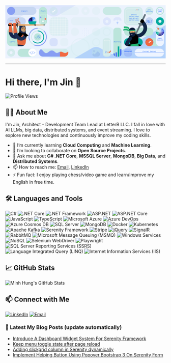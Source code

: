<center><a href="https://minhhungit.github.io"><img src="https://raw.githubusercontent.com/minhhungit/minhhungit/master/assets/banner-img-03.png"/></a></center>

---

# Hi there, I'm Jin 👋

![Profile Views](https://komarev.com/ghpvc/?username=minhhungit&color=blue)

## 👨‍💻 About Me

I'm Jin, Architect - Development Team Lead at LetterB LLC. I fall in love with AI LLMs, big data, distributed systems, and event streaming. I love to explore new technologies and continuously improve my coding skills.

- 🌱 I’m currently learning **Cloud Computing** and **Machine Learning**.
- 👯 I’m looking to collaborate on **Open Source Projects**.
- 💬 Ask me about **C# .NET Core**, **MSSQL Server**, **MongoDB**, **Big Data**, and **Distributed Systems**.
- 📫 How to reach me: [Email](mailto:it.minhhung@gmail.com), [LinkedIn](https://www.linkedin.com/in/minhhungit/)
- ⚡ Fun fact: I enjoy playing chess/video game and learn/improve my English in free time.

## 🛠️ Languages and Tools

![C#](https://img.shields.io/badge/-C%23-239120?style=flat&logo=c-sharp&logoColor=white)
![.NET Core](https://img.shields.io/badge/-.NET%20Core-512BD4?style=flat&logo=dotnet&logoColor=white)
![.NET Framework](https://img.shields.io/badge/-.NET%20Framework-512BD4?style=flat&logo=dotnet&logoColor=white)
![ASP.NET](https://img.shields.io/badge/-ASP.NET-512BD4?style=flat&logo=dotnet&logoColor=white)
![ASP.NET Core](https://img.shields.io/badge/-ASP.NET%20Core-512BD4?style=flat&logo=dotnet&logoColor=white)
![JavaScript](https://img.shields.io/badge/-JavaScript-F7DF1E?style=flat&logo=javascript&logoColor=black)
![TypeScript](https://img.shields.io/badge/-TypeScript-3178C6?style=flat&logo=typescript&logoColor=white)
![Microsoft Azure](https://img.shields.io/badge/-Microsoft%20Azure-0078D4?style=flat&logo=microsoft-azure&logoColor=white)
![Azure DevOps](https://img.shields.io/badge/-Azure%20DevOps-0078D4?style=flat&logo=azure-devops&logoColor=white)
![Azure Cosmos DB](https://img.shields.io/badge/-Azure%20Cosmos%20DB-0078D4?style=flat&logo=microsoft-azure&logoColor=white)
![SQL Server](https://img.shields.io/badge/-SQL%20Server-CC2927?style=flat&logo=microsoft-sql-server&logoColor=white)
![MongoDB](https://img.shields.io/badge/-MongoDB-47A248?style=flat&logo=mongodb&logoColor=white)
![Docker](https://img.shields.io/badge/-Docker-2496ED?style=flat&logo=docker&logoColor=white)
![Kubernetes](https://img.shields.io/badge/-Kubernetes-326CE5?style=flat&logo=kubernetes&logoColor=white)
![Apache Kafka](https://img.shields.io/badge/-Apache%20Kafka-231F20?style=flat&logo=apache-kafka&logoColor=white)
![Serenity Framework](https://img.shields.io/badge/-Serenity%20Framework-0E0E0E?style=flat&logo=serenity&logoColor=white)
![Stripe](https://img.shields.io/badge/-Stripe-635BFF?style=flat&logo=stripe&logoColor=white)
![jQuery](https://img.shields.io/badge/-jQuery-0769AD?style=flat&logo=jquery&logoColor=white)
![SignalR](https://img.shields.io/badge/-SignalR-512BD4?style=flat&logo=dotnet&logoColor=white)
![RabbitMQ](https://img.shields.io/badge/-RabbitMQ-FF6600?style=flat&logo=rabbitmq&logoColor=white)
![Microsoft Message Queuing (MSMQ)](https://img.shields.io/badge/-MSMQ-0078D4?style=flat&logo=microsoft-windows&logoColor=white)
![Windows Services](https://img.shields.io/badge/-Windows%20Services-0078D4?style=flat&logo=microsoft-windows&logoColor=white)
![NoSQL](https://img.shields.io/badge/-NoSQL-47A248?style=flat&logo=nosql&logoColor=white)
![Selenium WebDriver](https://img.shields.io/badge/-Selenium%20WebDriver-43B02A?style=flat&logo=selenium&logoColor=white)
![Playwright](https://img.shields.io/badge/-Playwright-45BA3F?style=flat&logo=playwright&logoColor=white)
![SQL Server Reporting Services (SSRS)](https://img.shields.io/badge/-SSRS-CC2927?style=flat&logo=microsoft-sql-server&logoColor=white)
![Language Integrated Query (LINQ)](https://img.shields.io/badge/-LINQ-512BD4?style=flat&logo=dotnet&logoColor=white)
![Internet Information Services (IIS)](https://img.shields.io/badge/-IIS-0078D4?style=flat&logo=microsoft&logoColor=white)

## 📈 GitHub Stats

![Minh Hung's GitHub Stats](https://github-readme-stats.vercel.app/api?username=minhhungit&show_icons=true&theme=radical)

## 📫 Connect with Me

[![LinkedIn](https://img.shields.io/badge/-LinkedIn-0077B5?style=flat&logo=linkedin&logoColor=white)](https://www.linkedin.com/in/minhhungit/)
[![Email](https://img.shields.io/badge/-Email-D14836?style=flat&logo=gmail&logoColor=white)](mailto:it.minhhung@gmail.com)


### 📝 Latest My Blog Posts (update automatically)
<!-- MYBLOG:START -->
- [Introduce A Dashboard Widget System For Serenity Framework](https://minhhungit.github.io/2020/12/26/012-introduce-dashboard-widget-system/)
- [Keep menu toggle state after page reload](https://minhhungit.github.io/2020/10/16/011-keep-menu-toggle-state-after-page-reload/)
- [Adding slickgrid column in Serenity dynamically](https://minhhungit.github.io/2020/10/07/010-adding-slickgrid-column-in-serenity-dynamically/)
- [Implement Helping Button Using Popover Bootstrap 3 On Serenity Form](https://minhhungit.github.io/2020/08/06/009-implement-helping-button-using-popover-bootstrap-3-on-serenity-form/)
<!-- MYBLOG:END -->
